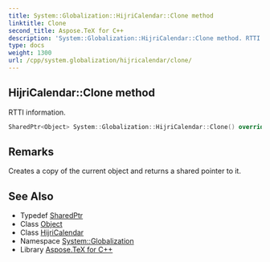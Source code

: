 ```yaml
---
title: System::Globalization::HijriCalendar::Clone method
linktitle: Clone
second_title: Aspose.TeX for C++
description: 'System::Globalization::HijriCalendar::Clone method. RTTI information in C++.'
type: docs
weight: 1300
url: /cpp/system.globalization/hijricalendar/clone/
---
```

## HijriCalendar::Clone method


RTTI information.

```cpp
SharedPtr<Object> System::Globalization::HijriCalendar::Clone() override
```

## Remarks


Creates a copy of the current object and returns a shared pointer to it. 
## See Also

* Typedef [SharedPtr](../../../system/sharedptr/)
* Class [Object](../../../system/object/)
* Class [HijriCalendar](../)
* Namespace [System::Globalization](../../)
* Library [Aspose.TeX for C++](../../../)
